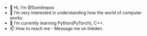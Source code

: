 - 👋 Hi, I’m @Somilrepos
- 👀 I’m very interested in understanding how the world of computer works.
- 🌱 I’m currently learning Python(PyTorch), C++.
- 📫 How to reach me - Message me on linkden.

<!---
Somilrepos/Somilrepos is a ✨ special ✨ repository because its `README.md` (this file) appears on your GitHub profile.
You can click the Preview link to take a look at your changes.
--->

